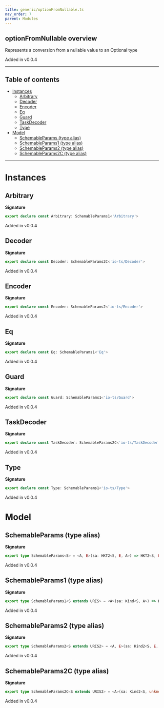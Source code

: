 ```yaml
---
title: generic/optionFromNullable.ts
nav_order: 7
parent: Modules
---
```


## optionFromNullable overview

Represents a conversion from a nullable value to an Optional type

Added in v0.0.4

---

<h2 class="text-delta">Table of contents</h2>

- [Instances](#instances)
  - [Arbitrary](#arbitrary)
  - [Decoder](#decoder)
  - [Encoder](#encoder)
  - [Eq](#eq)
  - [Guard](#guard)
  - [TaskDecoder](#taskdecoder)
  - [Type](#type)
- [Model](#model)
  - [SchemableParams (type alias)](#schemableparams-type-alias)
  - [SchemableParams1 (type alias)](#schemableparams1-type-alias)
  - [SchemableParams2 (type alias)](#schemableparams2-type-alias)
  - [SchemableParams2C (type alias)](#schemableparams2c-type-alias)

---

# Instances

## Arbitrary

**Signature**

```ts
export declare const Arbitrary: SchemableParams1<'Arbitrary'>
```

Added in v0.0.4

## Decoder

**Signature**

```ts
export declare const Decoder: SchemableParams2C<'io-ts/Decoder'>
```

Added in v0.0.4

## Encoder

**Signature**

```ts
export declare const Encoder: SchemableParams2<'io-ts/Encoder'>
```

Added in v0.0.4

## Eq

**Signature**

```ts
export declare const Eq: SchemableParams1<'Eq'>
```

Added in v0.0.4

## Guard

**Signature**

```ts
export declare const Guard: SchemableParams1<'io-ts/Guard'>
```

Added in v0.0.4

## TaskDecoder

**Signature**

```ts
export declare const TaskDecoder: SchemableParams2C<'io-ts/TaskDecoder'>
```

Added in v0.0.4

## Type

**Signature**

```ts
export declare const Type: SchemableParams1<'io-ts/Type'>
```

Added in v0.0.4

# Model

## SchemableParams (type alias)

**Signature**

```ts
export type SchemableParams<S> = <A, E>(sa: HKT2<S, E, A>) => HKT2<S, E | null, O.Option<A>>
```

Added in v0.0.4

## SchemableParams1 (type alias)

**Signature**

```ts
export type SchemableParams1<S extends URIS> = <A>(sa: Kind<S, A>) => Kind<S, O.Option<A>>
```

Added in v0.0.4

## SchemableParams2 (type alias)

**Signature**

```ts
export type SchemableParams2<S extends URIS2> = <A, E>(sa: Kind2<S, E, A>) => Kind2<S, E | null, O.Option<A>>
```

Added in v0.0.4

## SchemableParams2C (type alias)

**Signature**

```ts
export type SchemableParams2C<S extends URIS2> = <A>(sa: Kind2<S, unknown, A>) => Kind2<S, unknown, O.Option<A>>
```

Added in v0.0.4
